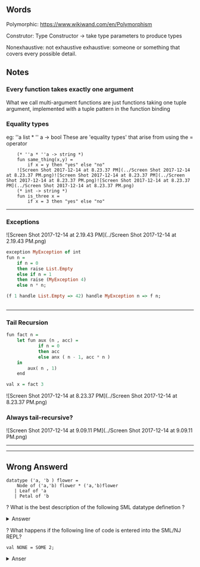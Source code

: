 ## Words

Polymorphic:  https://www.wikiwand.com/en/Polymorphism

Construtor: Type Constructor  -> take type parameters to produce types

Nonexhaustive: not exhaustive
    exhaustive: someone or something that covers every possible detail.

## Notes

### Every function takes exactly one argument

What we call multi-argument functions are just functions taking one tuple argument, implemented with a tuple pattern in the function binding

### Equality types
eg:
    ''a list * '' a -> bool
These are 'equality types' that arise from using the = operator
```
    (* ''a * ''a -> string *)
    fun same_thing(x,y) = 
        if x = y then "yes" else "no"
    ![Screen Shot 2017-12-14 at 8.23.37 PM](../Screen Shot 2017-12-14 at 8.23.37 PM.png)![Screen Shot 2017-12-14 at 8.23.37 PM](../Screen Shot 2017-12-14 at 8.23.37 PM.png)![Screen Shot 2017-12-14 at 8.23.37 PM](../Screen Shot 2017-12-14 at 8.23.37 PM.png)
    (* int -> string *)
    fun is_three x =
        if x = 3 then "yes" else "no"
```
---



### Exceptions

![Screen Shot 2017-12-14 at 2.19.43 PM](../Screen Shot 2017-12-14 at 2.19.43 PM.png)

```haskell
exception MyException of int
fun n =
	if n = 0
	then raise List.Empty
	else if n = 1
	then raise (MyException 4)
	else n * n;

(f 1 handle List.Empty => 42) handle MyException n => f n;
	
```



---



### Tail Recursion



```haskell
fun fact n = 
	let fun aux (n , acc) = 
			if n = 0
			then acc
			else anx ( n - 1, acc * n )
    in
    	aux( n , 1)
    end

val x = fact 3
```



![Screen Shot 2017-12-14 at 8.23.37 PM](../Screen Shot 2017-12-14 at 8.23.37 PM.png)



### Always tail-recursive?

![Screen Shot 2017-12-14 at 9.09.11 PM](../Screen Shot 2017-12-14 at 9.09.11 PM.png)













---

---



## Wrong Answerd

```
datatype ('a, 'b ) flower =
    Node of ('a,'b) flower * ('a,'b)flower
   | Leaf of 'a
   | Petal of 'b
```

? What is the best description of the following SML datatype definetion ?
<details>
  <summary> Answer </summary>

  > A binary tree that can hold no data on its internal nodes, but each leaf can hold one of two different types of data
  > </details>

? What happens if the following line of code is entered into the SML/NJ REPL?

```
val NONE = SOME 2;
```

<details>
    <summary> Anser </summary>
    A runtime exception
    > The Bind exception will be raised because, as we know, val bindings pattern match on execution. NONE does not match SOME 2, but there is no other pattern to try. Thus, a nonexhaustive binding failure occurs.
</details>
